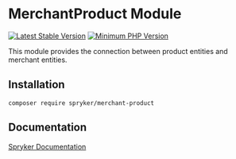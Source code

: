 # MerchantProduct Module
[![Latest Stable Version](https://poser.pugx.org/spryker/merchant-product/v/stable.svg)](https://packagist.org/packages/spryker/merchant-product)
[![Minimum PHP Version](https://img.shields.io/badge/php-%3E%3D%207.4-8892BF.svg)](https://php.net/)

This module provides the connection between product entities and merchant entities.

## Installation

```
composer require spryker/merchant-product
```

## Documentation

[Spryker Documentation](https://academy.spryker.com/developing_with_spryker/module_guide/modules.html)

